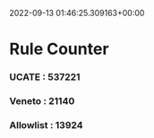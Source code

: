 2022-09-13 01:46:25.309163+00:00
# Rule Counter 
 ### UCATE : 537221

 ### Veneto : 21140

 ### Allowlist : 13924